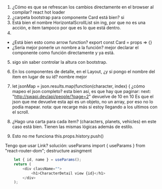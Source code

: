 1. ¿Cómo es que se refrescan los cambios directamente en el browser al compilar?
react hot loader
2. ¿carpeta bootstrap para componente Card está bien?
si
3. Está bien el nombre <HorizontalScrollingItemList />
HorizontalScrollList sin ing, por que no es una acción, e item tampoco por que es lo que está dentro.
4. 
- ¿Está bien esto como arrow function? export const Card = props => {}
- ¿Sería mejor ponerle un nombre a la función?
mejor declarar el componente como función directamente y ya está.

5. sigo sin saber controlar la altura con bootstrap.

6. En los componentes de detalle, en el Layout, ¿y si pongo el nombre del item en lugar de su id?
nombre mejor
7. let jsonMap = json.results.map(function(character, index) {
    ¿cómo mapeo el json completo?
esta bien así, es que hay que paginar: next: "http://swapi.dev/api/people/?page=2"
devuelve de 10 en 10
Es que el json que me devuelve esta api es un objeto, no un array, por eso no lo podía mapear.
nota: que recarge más si estoy llegando a los ultimos con el scroll.
8. ¿Hago una carta para cada item? (characters, planets, vehicles)
en este caso está bien. Tienen las mismas lógicas además de estilo.
9. Esto no me funciona this.props.history.push()
<!--<button onClick={() => this.props.history.push("/login")}>Take me to login</button>-->
Tengo que usar Link?
solución: useParams
import { useParams } from "react-router-dom";
destructure asingment
```js
	let { id, name } = useParams();
	return (
		<div className="">
			<h1>CharacterDetail view {id}</h1>
		</div>
    );
```